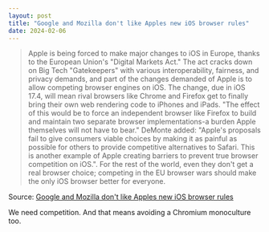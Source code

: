 ```yaml
---
layout: post
title: "Google and Mozilla don't like Apples new iOS browser rules"
date: 2024-02-06
---
```


> Apple is being forced to make major changes to iOS in Europe, thanks to
the European Union's "Digital Markets Act." The act cracks down on Big Tech
"Gatekeepers" with various interoperability, fairness, and privacy demands,
and part of the changes demanded of Apple is to allow competing browser
engines on iOS. The change, due in iOS 17.4, will mean rival browsers like
Chrome and Firefox get to finally bring their own web rendering code to
iPhones and iPads. "The effect of this would be to force an independent
browser like Firefox to build and maintain two separate browser
implementations-a burden Apple themselves will not have to bear." DeMonte
added: "Apple's proposals fail to give consumers viable choices by making
it as painful as possible for others to provide competitive alternatives to
Safari. This is another example of Apple creating barriers to prevent true
browser competition on iOS.". For the rest of the world, even they don't
get a real browser choice; competing in the EU browser wars should make the
only iOS browser better for everyone.

Source: [Google and Mozilla don't like Apples new iOS browser rules](
https://arstechnica.com/gadgets/2024/02/google-and-mozilla-dont-like-apples-new-ios-browser-rules/
)

We need competition.  And that means avoiding a Chromium monoculture too.

